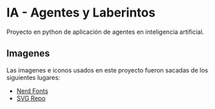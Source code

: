 # IA - Agentes y Laberintos

Proyecto en python de aplicación de agentes en inteligencia artificial.

## Imagenes

Las imagenes e iconos usados en este proyecto fueron sacadas de los siguientes lugares:

+ [Nerd Fonts](https://www.nerdfonts.com/cheat-sheet)
+ [SVG Repo](https://www.svgrepo.com)
